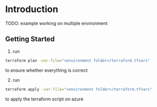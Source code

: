 # Introduction 
TODO: example working on multiple environment 

## Getting Started

1. run 
```bash
terraform plan -var-file="<environment folder>/terraform.tfvars"
```
to ensure whether everything is correct

2. run 
```bash
terraform apply -var-file="<environment folder>/terraform.tfvars"
```
to apply the terraform script on azure
